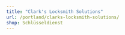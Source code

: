 ```yaml
---
title: "Clark's Locksmith Solutions"
url: /portland/clarks-locksmith-solutions/
shop: Schlüsseldienst
---
```

